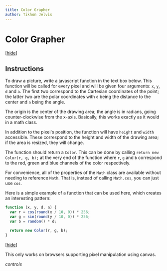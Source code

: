```yaml
---
title: Color Grapher
author: Tikhon Jelvis
---
```


<div id="container" class="content">

# Color Grapher

<div id="help">

<span class="hide">[<a href="#" class="hide-control">hide</a>]</span>

## Instructions

To draw a picture, write a javascript function in the text box below. This function will be called for every pixel and will be given four arguments: `x`, `y`, `d` and `a`. The first two correspond to the Cartesian coordinates of the point; the latter two are the polar coordinates with `d` being the distance to the center and `a` being the angle.

The origin is the center of the drawing area; the angle is in radians, going counter-clockwise from the x-axis. Basically, this works exactly as it would in a math class.

In addition to the pixel's position, the function will have `height` and `width` accessible. These correspond to the height and width of the drawing area; if the area is resized, they will change.

The function should return a `Color`. This can be done by calling `return new Color(r, g, b);` at the very end of the function where `r`, `g` and `b` correspond to the red, green and blue channels of the color respectively. 

For convenience, all of the properties of the `Math` class are available without needing to reference `Math`. That is, instead of calling `Math.cos`, you can just use `cos`.

Here is a simple example of a function that can be used here, which creates an interesting pattern: 

```javascript
function (x, y, d, a) {
  var r = cos(round(x / 10, 0)) * 256;
  var g = sin(round(y / 10, 0)) * 256;
  var b = random() * d;

  return new Color(r, g, b);
}
```

</div>

[<a href="#" class="hide-control">hide</a>]

This only works on browsers supporting pixel manipulation using canvas.

$controls$

</div>